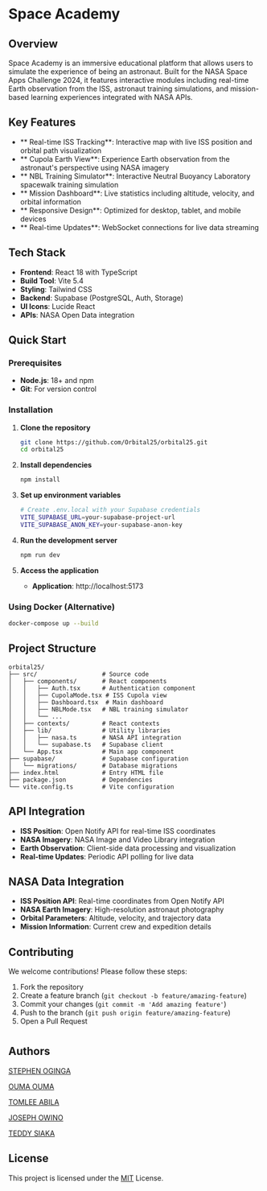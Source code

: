 
  # Space Academy
  
##  Overview

Space Academy is an immersive educational platform that allows users to simulate the experience of being an astronaut. Built for the NASA Space Apps Challenge 2024, it features interactive modules including real-time Earth observation from the ISS, astronaut training simulations, and mission-based learning experiences integrated with NASA APIs.

##  Key Features

- ** Real-time ISS Tracking**: Interactive map with live ISS position and orbital path visualization
- ** Cupola Earth View**: Experience Earth observation from the astronaut's perspective using NASA imagery
- ** NBL Training Simulator**: Interactive Neutral Buoyancy Laboratory spacewalk training simulation
- ** Mission Dashboard**: Live statistics including altitude, velocity, and orbital information
- ** Responsive Design**: Optimized for desktop, tablet, and mobile devices
- ** Real-time Updates**: WebSocket connections for live data streaming

##  Tech Stack

- **Frontend**: React 18 with TypeScript
- **Build Tool**: Vite 5.4
- **Styling**: Tailwind CSS
- **Backend**: Supabase (PostgreSQL, Auth, Storage)
- **UI Icons**: Lucide React
- **APIs**: NASA Open Data integration

##  Quick Start

### Prerequisites
- **Node.js**: 18+ and npm
- **Git**: For version control

### Installation

1. **Clone the repository**
   ```bash
   git clone https://github.com/Orbital25/orbital25.git
   cd orbital25
   ```

2. **Install dependencies**
   ```bash
   npm install
   ```

3. **Set up environment variables**
   ```bash
   # Create .env.local with your Supabase credentials
   VITE_SUPABASE_URL=your-supabase-project-url
   VITE_SUPABASE_ANON_KEY=your-supabase-anon-key
   ```

4. **Run the development server**
   ```bash
   npm run dev
   ```

5. **Access the application**
   - **Application**: http://localhost:5173

### Using Docker (Alternative)
```bash
docker-compose up --build
```

##  Project Structure

```
orbital25/
├── src/                  # Source code
│   ├── components/       # React components
│   │   ├── Auth.tsx      # Authentication component
│   │   ├── CupolaMode.tsx # ISS Cupola view
│   │   ├── Dashboard.tsx  # Main dashboard
│   │   ├── NBLMode.tsx   # NBL training simulator
│   │   └── ...
│   ├── contexts/         # React contexts
│   ├── lib/              # Utility libraries
│   │   ├── nasa.ts       # NASA API integration
│   │   └── supabase.ts   # Supabase client
│   └── App.tsx           # Main app component
├── supabase/             # Supabase configuration
│   └── migrations/       # Database migrations
├── index.html            # Entry HTML file
├── package.json          # Dependencies
└── vite.config.ts        # Vite configuration
```

##  API Integration

- **ISS Position**: Open Notify API for real-time ISS coordinates
- **NASA Imagery**: NASA Image and Video Library integration
- **Earth Observation**: Client-side data processing and visualization
- **Real-time Updates**: Periodic API polling for live data

##  NASA Data Integration

- **ISS Position API**: Real-time coordinates from Open Notify API
- **NASA Earth Imagery**: High-resolution astronaut photography
- **Orbital Parameters**: Altitude, velocity, and trajectory data
- **Mission Information**: Current crew and expedition details

##  Contributing

We welcome contributions! Please follow these steps:

1. Fork the repository
2. Create a feature branch (`git checkout -b feature/amazing-feature`)
3. Commit your changes (`git commit -m 'Add amazing feature'`)
4. Push to the branch (`git push origin feature/amazing-feature`)
5. Open a Pull Request

#
## Authors

[STEPHEN OGINGA](https://gitHUB/steodhiambo)

[OUMA OUMA](https://github.com/oumaoumag)

[TOMLEE ABILA](https://github.com/oumaoumag)

[JOSEPH OWINO](https://github.com/oumaoumag)

[TEDDY SIAKA](https://github.com/)


## License

This project is licensed under the [MIT](https://opensource.org/license/mit) License.

